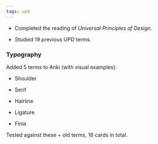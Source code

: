 ```yaml
---
tags: upd
---
```


* Completed the reading of *Universal Principles of Design*.

* Studied 19 previous UPD terms.


### Typography 

Added 5 terms to Anki (with visual examples):

* Shoulder

* Serif

* Hairline

* Ligature

* Finia

Tested against these + old terms, 16 cards in total.
